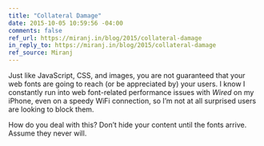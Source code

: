 ```yaml
---
title: "Collateral Damage"
date: 2015-10-05 10:59:56 -04:00
comments: false
ref_url: https://miranj.in/blog/2015/collateral-damage
in_reply_to: https://miranj.in/blog/2015/collateral-damage
ref_source: Miranj
---
```


Just like JavaScript, CSS, and images, you are not guaranteed that your web fonts are going to reach (or be appreciated by) your users. I know I constantly run into web font-related performance issues with *Wired* on my iPhone, even on a speedy WiFi connection, so I’m not at all surprised users are looking to block them.

How do you deal with this? Don’t hide your content until the fonts arrive. Assume they never will.